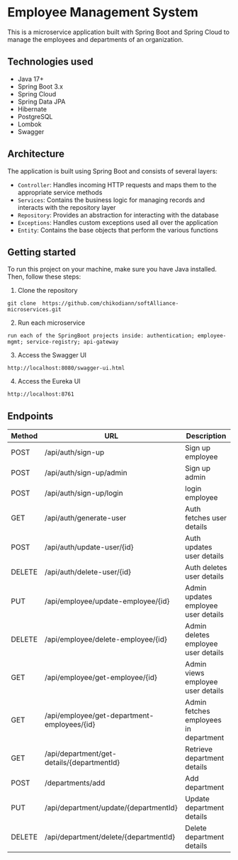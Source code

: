 # Employee Management System

This is a microservice application built with Spring Boot and Spring Cloud to manage the employees and departments of an organization.

## Technologies used

- Java 17+
- Spring Boot 3.x
- Spring Cloud
- Spring Data JPA
- Hibernate
- PostgreSQL
- Lombok
- Swagger

## Architecture

The application is built using Spring Boot and consists of several layers:

- `Controller`: Handles incoming HTTP requests and maps them to the appropriate service methods
- `Services`: Contains the business logic for managing records and interacts with the repository layer
- `Repository`: Provides an abstraction for interacting with the database
- `Exceptions`: Handles custom exceptions used all over the application
- `Entity`: Contains the base objects that perform the various functions

## Getting started

To run this project on your machine, make sure you have Java installed. Then, follow these steps:

1. Clone the repository

```
git clone  https://github.com/chikodiann/softAlliance-microservices.git
```

2. Run each microservice

```
run each of the SpringBoot projects inside: authentication; employee-mgmt; service-registry; api-gateway
```

3. Access the Swagger UI

```
http://localhost:8080/swagger-ui.html
```

4. Access the Eureka UI

```
http://localhost:8761
```

## Endpoints

| Method | URL                                         | Description                                 |
|--------|---------------------------------------------|---------------------------------------------|
| POST   | /api/auth/sign-up                           | Sign up employee                            |
| POST   | /api/auth/sign-up/admin                     | Sign up admin                               |
| POST   | /api/auth/sign-up/login                     | login employee                              |
| GET    | /api/auth/generate-user                     | Auth fetches user details                   |
| POST   | /api/auth/update-user/{id}                  | Auth updates user details                   |
| DELETE | /api/auth/delete-user/{id}                  | Auth deletes user details                   |
| PUT    | /api/employee/update-employee/{id}          | Admin updates employee user details         |
| DELETE | /api/employee/delete-employee/{id}          | Admin deletes employee user details         |
| GET    | /api/employee/get-employee/{id}             | Admin views employee user details           |
| GET    | /api/employee/get-department-employees/{id} | Admin fetches employees in department       |
| GET    | /api/department/get-details/{departmentId}  | Retrieve department details                 |
| POST   | /departments/add                            | Add department                              |
| PUT    | /api/department/update/{departmentId}       | Update department details                   |
| DELETE | /api/department/delete/{departmentId}       | Delete department details                   |

